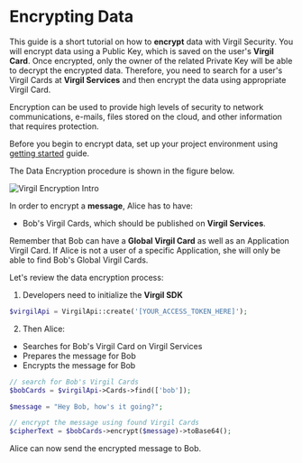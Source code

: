 # Encrypting Data

This guide is a short tutorial on how to **encrypt** data with Virgil Security. You will encrypt data using a Public Key, which is saved on the user's **Virgil Card**. Once encrypted, only the owner of the related Private Key will be able to decrypt the encrypted data. Therefore, you need to search for a user's Virgil Cards at **Virgil Services** and then encrypt the data using appropriate Virgil Card.

Encryption can be used to provide high levels of security to network communications, e-mails, files stored on the cloud, and other information that requires protection.

Before you begin to encrypt data, set up your project environment using [getting started](/docs/guides/configuration/client-configuration.md) guide.

The Data Encryption procedure is shown in the figure below.

![Virgil Encryption Intro](/docs/img/Encryption_introduction.png "Data encryption")

In order to encrypt a **message**, Alice has to have:
 - Bob's Virgil Cards, which should be published on **Virgil Services**.

Remember that Bob can have a **Global Virgil Card** as well as an Application Virgil Card. If Alice is not a user of a specific Application, she will only be able to find Bob's Global Virgil Cards.

Let's review the data encryption process:

1. Developers need to initialize the **Virgil SDK**

```php
$virgilApi = VirgilApi::create('[YOUR_ACCESS_TOKEN_HERE]');
```

2. Then Alice:


  -  Searches for Bob's Virgil Card on Virgil Services
  -  Prepares the message for Bob
  -  Encrypts the message for Bob

```php
// search for Bob's Virgil Cards
$bobCards = $virgilApi->Cards->find(['bob']);

$message = "Hey Bob, how's it going?";

// encrypt the message using found Virgil Cards
$cipherText = $bobCards->encrypt($message)->toBase64();
```

Alice can now send the encrypted message to Bob.
